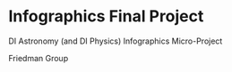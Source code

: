# Infographics Final Project

DI Astronomy (and DI Physics) Infographics Micro-Project

Friedman Group
